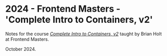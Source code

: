 # 2024 - Frontend Masters - 'Complete Intro to Containers, v2'

Notes for the course _[Complete Intro to Containers, v2](https://frontendmasters.com/courses/complete-intro-containers-v2/)_ taught by Brian Holt at Frontend Masters.

October 2024.
